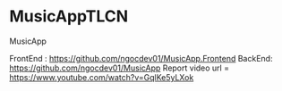 # MusicAppTLCN
MusicApp

FrontEnd : https://github.com/ngocdev01/MusicApp.Frontend
BackEnd: https://github.com/ngocdev01/MusicApp
Report video url = https://www.youtube.com/watch?v=GqlKe5yLXok

